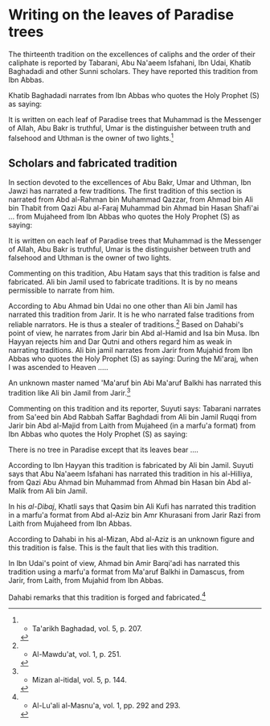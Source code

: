 Writing on the leaves of Paradise trees
=======================================

The thirteenth tradition on the excellences of caliphs and the order of
their caliphate is reported by Tabarani, Abu Na'aeem Isfahani, Ibn Udai,
Khatib Baghadadi and other Sunni scholars. They have reported this
tradition from Ibn Abbas.

Khatib Baghadadi narrates from Ibn Abbas who quotes the Holy Prophet (S)
as saying:

It is written on each leaf of Paradise trees that Muhammad is the
Messenger of Allah, Abu Bakr is truthful, Umar is the distinguisher
between truth and falsehood and Uthman is the owner of two lights.[^1]

Scholars and fabricated tradition
---------------------------------

In section devoted to the excellences of Abu Bakr, Umar and Uthman, Ibn
Jawzi has narrated a few traditions. The first tradition of this section
is narrated from Abd al-Rahman bin Muhammad Qazzar, from Ahmad bin Ali
bin Thabit from Qazi Abu al-Faraj Muhammad bin Ahmad bin Hasan Shafi'ai
… from Mujaheed from Ibn Abbas who quotes the Holy Prophet (S) as
saying:

It is written on each leaf of Paradise trees that Muhammad is the
Messenger of Allah, Abu Bakr is truthful, Umar is the distinguisher
between truth and falsehood and Uthman is the owner of two lights.

Commenting on this tradition, Abu Hatam says that this tradition is
false and fabricated. Ali bin Jamil used to fabricate traditions. It is
by no means permissible to narrate from him.

According to Abu Ahmad bin Udai no one other than Ali bin Jamil has
narrated this tradition from Jarir. It is he who narrated false
traditions from reliable narrators. He is thus a stealer of
traditions.[^2] Based on Dahabi's point of view, he narrates from Jarir
bin Abd al-Hamid and Isa bin Musa. Ibn Hayyan rejects him and Dar Qutni
and others regard him as weak in narrating traditions. Ali bin jamil
narrates from Jarir from Mujahid from Ibn Abbas who quotes the Holy
Prophet (S) as saying: During the Mi'araj, when I was ascended to Heaven
…..

An unknown master named 'Ma'aruf bin Abi Ma'aruf Balkhi has narrated
this tradition like Ali bin Jamil from Jarir.[^3]

Commenting on this tradition and its reporter, Suyuti says: Tabarani
narrates from Sa'eed bin Abd Rabbah Saffar Baghdadi from Ali bin Jamil
Ruqqi from Jarir bin Abd al-Majid from Laith from Mujaheed (in a marfu'a
format) from Ibn Abbas who quotes the Holy Prophet (S) as saying:

There is no tree in Paradise except that its leaves bear ….

According to Ibn Hayyan this tradition is fabricated by Ali bin Jamil.
Suyuti says that Abu Na'aeem Isfahani has narrated this tradition in his
al-Hilliya, from Qazi Abu Ahmad bin Muhammad from Ahmad bin Hasan bin
Abd al-Malik from Ali bin Jamil.

In his *al-Dibaj*, Khatli says that Qasim bin Ali Kufi has narrated this
tradition in a marfu'a format from Abd al-Aziz bin Amr Khurasani from
Jarir Razi from Laith from Mujaheed from Ibn Abbas.

According to Dahabi in his al-Mizan, Abd al-Aziz is an unknown figure
and this tradition is false. This is the fault that lies with this
tradition.

In Ibn Udai's point of view, Ahmad bin Amir Barqi'adi has narrated this
tradition using a marfu'a format from Ma'aruf Balkhi in Damascus, from
Jarir, from Laith, from Mujahid from Ibn Abbas.

Dahabi remarks that this tradition is forged and fabricated.[^4]

[^1]: - Ta'arikh Baghadad, vol. 5, p. 207.

[^2]: - Al-Mawdu'at, vol. 1, p. 251.

[^3]: - Mizan al-itidal, vol. 5, p. 144.

[^4]: - Al-Lu'ali al-Masnu'a, vol. 1, pp. 292 and 293.


